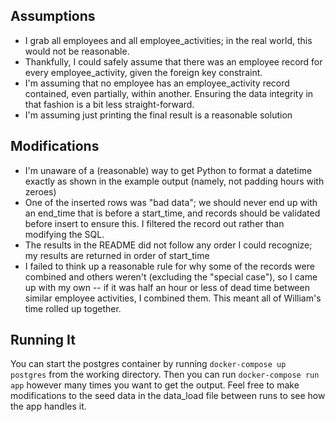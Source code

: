 ## Assumptions
* I grab all employees and all employee_activities; in the real world, this would not be reasonable.
* Thankfully, I could safely assume that there was an employee record for every employee_activity, given the foreign key constraint.
* I'm assuming that no employee has an employee_activity record contained, even partially, within another. Ensuring the data integrity in that fashion is a bit less straight-forward.
* I'm assuming just printing the final result is a reasonable solution

## Modifications
* I'm unaware of a (reasonable) way to get Python to format a datetime exactly as shown in the example output (namely, not padding hours with zeroes)
* One of the inserted rows was "bad data"; we should never end up with an end_time that is before a start_time, and records should be validated before insert to ensure this. I filtered the record out rather than modifying the SQL.
* The results in the README did not follow any order I could recognize; my results are returned in order of start_time
* I failed to think up a reasonable rule for why some of the records were combined and others weren't (excluding the "special case"), so I came up with my own -- if it was half an hour or less of dead time between similar employee activities, I combined them. This meant all of William's time rolled up together.

## Running It
You can start the postgres container by running `docker-compose up postgres` from the working directory.
Then you can run `docker-compose run app` however many times you want to get the output.
Feel free to make modifications to the seed data in the data_load file between runs to see how the app handles it.